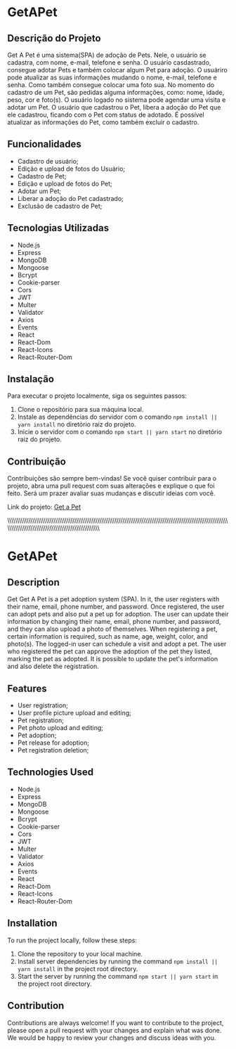 # GetAPet

<h2>Descrição do Projeto</h2>
<p>Get A Pet é uma sistema(SPA) de adoção de Pets. Nele, o usuário se cadastra, com nome, e-mail, telefone e senha. O usuário casdastrado, consegue adotar Pets e também colocar algum Pet para adoção. O usuáriro pode atualizar as suas informações mudando o nome, e-mail, telefone e senha. Como também consegue colocar uma foto sua. No momento do cadastro de um Pet, são pedidas alguma informações, como: nome, idade, peso, cor e foto(s). O usuário logado no sistema pode agendar uma visita e adotar um Pet. O usuário que cadastrou o Pet, libera a adoção do Pet que ele cadastrou, ficando com o Pet com status de adotado. É possível atualizar as informações do Pet, como também excluir o cadastro.
</p>

<h2>Funcionalidades</h2>
<ul>
	<li>Cadastro de usuário;</li>
	<li>Edição e upload de fotos do Usuário;</li>
	<li>Cadastro de Pet;</li>
  <li>Edição e upload de fotos do Pet;</li>
  <li>Adotar um Pet;</li>
  <li>Liberar a adoção do Pet cadastrado;</li>
  <li>Exclusão de cadastro de Pet;</li>
</ul>

<h2>Tecnologias Utilizadas</h2>
<ul>
	<li>Node.js</li>
	<li>Express</li>
	<li>MongoDB</li>
	<li>Mongoose</li>
	<li>Bcrypt</li>
  <li>Cookie-parser</li>
  <li>Cors</li>
  <li>JWT</li>
  <li>Multer</li>
  <li>Validator</li>
  <li>Axios</li>
  <li>Events</li>
  <li>React</li>
  <li>React-Dom</li>
  <li>React-Icons</li>
  <li>React-Router-Dom</li>
</ul>

<h2>Instalação</h2>
<p>Para executar o projeto localmente, siga os seguintes passos:</p>
<ol>
	<li>Clone o repositório para sua máquina local.</li>
	<li>Instale as dependências do servidor com o comando <code>npm install || yarn install</code> no diretório raiz do projeto.</li>
	<li>Inicie o servidor com o comando <code>npm start || yarn start</code> no diretório raiz do projeto.</li>
</ol>

<h2>Contribuição</h2>
<p>Contribuições são sempre bem-vindas! Se você quiser contribuir para o projeto, abra uma pull request com suas alterações e explique o que foi feito. Será um prazer avaliar suas mudanças e discutir ideias com você.</p>

<p>
	Link do projeto: <a href="https://endearing-belekoy-8479b4.netlify.app">Get a Pet</a>
</p>
\\\\\\\\\\\\\\\\\\\\\\\\\\\\\\\\\\\\\\\\\\\\\\\\\\\\\\\\\\\\\\\\\\\\\\\\\\\\\\\\\\\\\\\\\\\\\\\\\\\\\\\\\\\\\\\\\\\\\\\\\\\\\\\\\\\\\\\\\\\\\\\\\\\\\\\\\\\\\\\\\\\

# GetAPet

<h2>Description</h2>
<p>Get Get A Pet is a pet adoption system (SPA). In it, the user registers with their name, email, phone number, and password. Once registered, the user can adopt pets and also put a pet up for adoption. The user can update their information by changing their name, email, phone number, and password, and they can also upload a photo of themselves. When registering a pet, certain information is required, such as name, age, weight, color, and photo(s). The logged-in user can schedule a visit and adopt a pet. The user who registered the pet can approve the adoption of the pet they listed, marking the pet as adopted. It is possible to update the pet's information and also delete the registration.
</p>

<h2>Features</h2>
<ul>
	<li>User registration;</li>
	<li>User profile picture upload and editing;</li>
	<li>Pet registration;</li>
	<li>Pet photo upload and editing;</li>
	<li>Pet adoption;</li>
	<li>Pet release for adoption;</li>
	<li>Pet registration deletion;</li>
</ul>

<h2>Technologies Used</h2>
<ul>
	<li>Node.js</li>
	<li>Express</li>
	<li>MongoDB</li>
	<li>Mongoose</li>
	<li>Bcrypt</li>
	<li>Cookie-parser</li>
	<li>Cors</li>
	<li>JWT</li>
	<li>Multer</li>
	<li>Validator</li>
	<li>Axios</li>
	<li>Events</li>
	<li>React</li>
	<li>React-Dom</li>
	<li>React-Icons</li>
	<li>React-Router-Dom</li>
</ul>

<h2>Installation</h2>
<p>To run the project locally, follow these steps:</p>
<ol>
	<li>Clone the repository to your local machine.</li>
	<li>Install server dependencies by running the command <code>npm install || yarn install</code> in the project root directory.</li>
	<li>Start the server by running the command <code>npm start || yarn start</code> in the project root directory.</li>
</ol>

<h2>Contribution</h2>
<p>Contributions are always welcome! If you want to contribute to the project, please open a pull request with your changes and explain what was done. We would be happy to review your changes and discuss ideas with you.</p>
